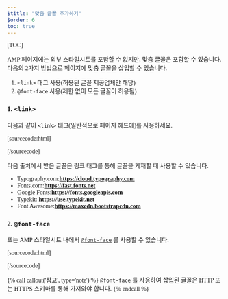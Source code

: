 ```yaml
---
$title: "맞춤 글꼴 추가하기"
$order: 6
toc: true
---
```

[TOC]

AMP 페이지에는 외부 스타일시트를 포함할 수 없지만, 맞춤 글꼴은 포함할 수 있습니다. 다음의 2가지 방법으로 페이지에 맞춤 글꼴을 삽입할 수 있습니다.

1.  `<link>` 태그 사용(허용된 글꼴 제공업체만 해당)
2.  `@font-face` 사용(제한 없이 모든 글꼴이 허용됨)

###  1. `<link>`

 다음과 같이 `<link>` 태그(일반적으로 페이지 헤드에)를 사용하세요.

[sourcecode:html]
<link rel="stylesheet" href="https://fonts.googleapis.com/css?family=Tangerine">
[/sourcecode]

다음 출처에서 받은 글꼴은 링크 태그를 통해 글꼴을 게재할 때 사용할 수 있습니다.

*  Typography.com:**https://cloud.typography.com**
*  Fonts.com:**https://fast.fonts.net**
*  Google Fonts:**https://fonts.googleapis.com**
*  Typekit: **https://use.typekit.net**
*  Font Awesome:**https://maxcdn.bootstrapcdn.com**

###  2. `@font-face`

 또는 AMP 스타일시트 내에서 [`@font-face`](https://developer.mozilla.org/en-US/docs/Web/CSS/@font-face) 를 사용할 수 있습니다.

[sourcecode:html]

<style amp-custom>
  @font-face {
    font-family: "Bitstream Vera Serif Bold";
    src: url("https://somedomain.org/VeraSeBd.ttf");
  }

  body {
    font-family: "Bitstream Vera Serif Bold", serif;
  }
</style>
[/sourcecode]

{% call callout('참고', type='note') %}
`@font-face` 
를 사용하여 삽입된 글꼴은 HTTP 또는 HTTPS 스키마를 통해 가져와야 합니다.
{% endcall %}

